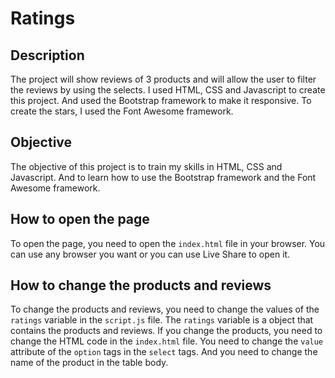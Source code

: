 # Ratings

## Description

The project will show reviews of 3 products and will allow the user to filter the reviews by using the selects. I used HTML, CSS and Javascript to create this project. And used the Bootstrap framework to make it responsive. To create the stars, I used the Font Awesome framework.

## Objective

The objective of this project is to train my skills in HTML, CSS and Javascript. And to learn how to use the Bootstrap framework and the Font Awesome framework.

## How to open the page

To open the page, you need to open the `index.html` file in your browser. You can use any browser you want or you can use Live Share to open it.

## How to change the products and reviews

To change the products and reviews, you need to change the values of the `ratings` variable in the `script.js` file. The `ratings` variable is a object that contains the products and reviews. If you change the products, you need to change the HTML code in the `index.html` file. You need to change the `value` attribute of the `option` tags in the `select` tags. And you need to change the name of the product in the table body.
